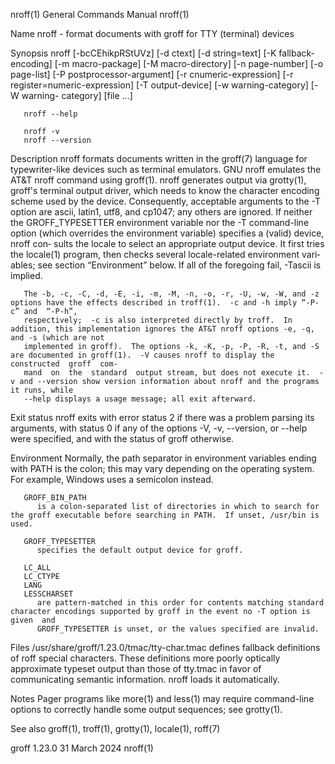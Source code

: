 nroff(1)							    General Commands Manual							      nroff(1)

Name
       nroff - format documents with groff for TTY (terminal) devices

Synopsis
       nroff [-bcCEhikpRStUVz] [-d ctext] [-d string=text] [-K fallback-encoding] [-m macro-package] [-M macro-directory] [-n page-number] [-o page-list]
	     [-P postprocessor-argument] [-r cnumeric-expression] [-r register=numeric-expression] [-T output-device] [-w warning-category] [-W warning-
	     category] [file ...]

       nroff --help

       nroff -v
       nroff --version

Description
       nroff  formats  documents  written  in the groff(7) language for typewriter-like devices such as terminal emulators.  GNU nroff emulates the AT&T nroff
       command using groff(1).	nroff generates output via grotty(1), groff's terminal output driver, which needs to know the character encoding  scheme  used
       by  the	device.	  Consequently,	 acceptable  arguments	to  the -T option are ascii, latin1, utf8, and cp1047; any others are ignored.	If neither the
       GROFF_TYPESETTER environment variable nor the -T command-line option (which overrides the environment variable) specifies a (valid) device, nroff  con‐
       sults  the  locale  to select an appropriate output device.  It first tries the locale(1) program, then checks several locale-related environment vari‐
       ables; see section “Environment” below.	If all of the foregoing fail, -Tascii is implied.

       The -b, -c, -C, -d, -E, -i, -m, -M, -n, -o, -r, -U, -w, -W, and -z options have the effects described in troff(1).  -c and -h imply “-P-c” and  “-P-h”,
       respectively;  -c is also interpreted directly by troff.	 In addition, this implementation ignores the AT&T nroff options -e, -q, and -s (which are not
       implemented in groff).  The options -k, -K, -p, -P, -R, -t, and -S are documented in groff(1).  -V causes nroff to display the constructed  groff  com‐
       mand  on	 the  standard	output stream, but does not execute it.	 -v and --version show version information about nroff and the programs it runs, while
       --help displays a usage message; all exit afterward.

Exit status
       nroff exits with error status 2 if there was a problem parsing its arguments, with status 0 if any of the options -V, -v,  --version,  or  --help  were
       specified, and with the status of groff otherwise.

Environment
       Normally,  the  path  separator	in environment variables ending with PATH is the colon; this may vary depending on the operating system.  For example,
       Windows uses a semicolon instead.

       GROFF_BIN_PATH
	      is a colon-separated list of directories in which to search for the groff executable before searching in PATH.  If unset, /usr/bin is used.

       GROFF_TYPESETTER
	      specifies the default output device for groff.

       LC_ALL
       LC_CTYPE
       LANG
       LESSCHARSET
	      are pattern-matched in this order for contents matching standard character encodings supported by groff in the event no -T option is  given  and
	      GROFF_TYPESETTER is unset, or the values specified are invalid.

Files
       /usr/share/groff/1.23.0/tmac/tty-char.tmac
	      defines  fallback	 definitions  of  roff	special	 characters.  These definitions more poorly optically approximate typeset output than those of
	      tty.tmac in favor of communicating semantic information.	nroff loads it automatically.

Notes
       Pager programs like more(1) and less(1) may require command-line options to correctly handle some output sequences; see grotty(1).

See also
       groff(1), troff(1), grotty(1), locale(1), roff(7)

groff 1.23.0								 31 March 2024								      nroff(1)
